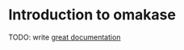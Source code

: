 # Introduction to omakase

TODO: write [great documentation](http://jacobian.org/writing/what-to-write/)

